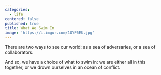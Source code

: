 ```yaml
---
categories:
  - life
centered: false
published: true
title: What We Swim In
image: 'https://i.imgur.com/1OYP6EU.jpg'
---
```

There are two ways
to see our world:
as a sea of adversaries,
or a sea of collaborators.

And so, we have a choice
of what to swim in:
we are either all in this together,
or we drown ourselves
in an ocean of conflict.
